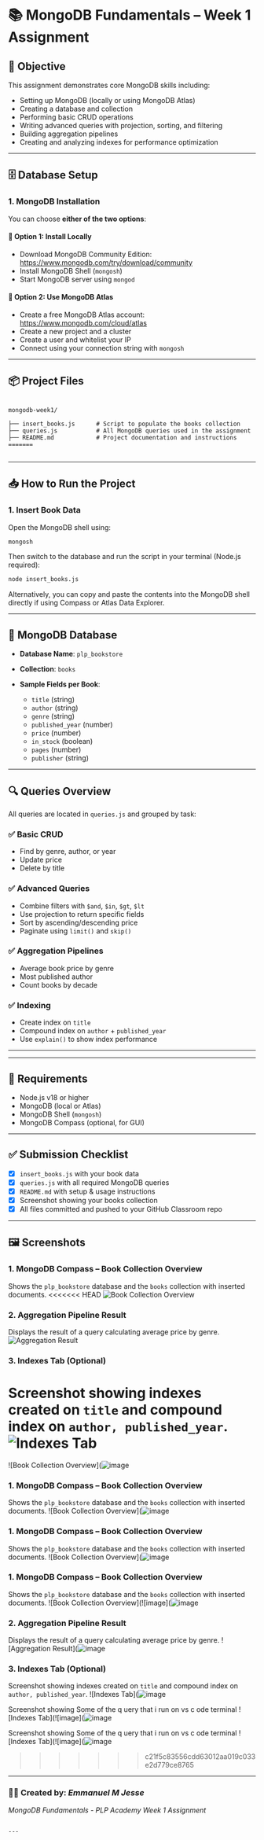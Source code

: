 
# 📚 MongoDB Fundamentals – Week 1 Assignment

## 🚀 Objective

This assignment demonstrates core MongoDB skills including:

- Setting up MongoDB (locally or using MongoDB Atlas)
- Creating a database and collection
- Performing basic CRUD operations
- Writing advanced queries with projection, sorting, and filtering
- Building aggregation pipelines
- Creating and analyzing indexes for performance optimization

---

## 🗄️ Database Setup

### 1. MongoDB Installation

You can choose **either of the two options**:

#### 🔸 Option 1: Install Locally
- Download MongoDB Community Edition: https://www.mongodb.com/try/download/community
- Install MongoDB Shell (`mongosh`)
- Start MongoDB server using `mongod`

#### 🔸 Option 2: Use MongoDB Atlas
- Create a free MongoDB Atlas account: https://www.mongodb.com/cloud/atlas
- Create a new project and a cluster
- Create a user and whitelist your IP
- Connect using your connection string with `mongosh`

---

## 📦 Project Files

```

mongodb-week1/

├── insert_books.js      # Script to populate the books collection
├── queries.js           # All MongoDB queries used in the assignment
├── README.md            # Project documentation and instructions
=======


````

---

## 📥 How to Run the Project

### 1. Insert Book Data

Open the MongoDB shell using:

```bash
mongosh
````

Then switch to the database and run the script in your terminal (Node.js required):

```bash
node insert_books.js
```

Alternatively, you can copy and paste the contents into the MongoDB shell directly if using Compass or Atlas Data Explorer.

---

## 📂 MongoDB Database

* **Database Name**: `plp_bookstore`
* **Collection**: `books`
* **Sample Fields per Book**:

  * `title` (string)
  * `author` (string)
  * `genre` (string)
  * `published_year` (number)
  * `price` (number)
  * `in_stock` (boolean)
  * `pages` (number)
  * `publisher` (string)

---

## 🔍 Queries Overview

All queries are located in `queries.js` and grouped by task:

### ✅ Basic CRUD

* Find by genre, author, or year
* Update price
* Delete by title

### ✅ Advanced Queries

* Combine filters with `$and`, `$in`, `$gt`, `$lt`
* Use projection to return specific fields
* Sort by ascending/descending price
* Paginate using `limit()` and `skip()`

### ✅ Aggregation Pipelines

* Average book price by genre
* Most published author
* Count books by decade

### ✅ Indexing

* Create index on `title`
* Compound index on `author` + `published_year`
* Use `explain()` to show index performance

---



---

## 🧪 Requirements

* Node.js v18 or higher
* MongoDB (local or Atlas)
* MongoDB Shell (`mongosh`)
* MongoDB Compass (optional, for GUI)

---

## ✅ Submission Checklist

* [x] `insert_books.js` with your book data
* [x] `queries.js` with all required MongoDB queries
* [x] `README.md` with setup & usage instructions
* [x] Screenshot showing your books collection
* [x] All files committed and pushed to your GitHub Classroom repo

---

## 🖼️ Screenshots

### 1. MongoDB Compass – Book Collection Overview
Shows the `plp_bookstore` database and the `books` collection with inserted documents.
<<<<<<< HEAD
![Book Collection Overview](./screenshots/mongodb-compass-overview.png)

### 2. Aggregation Pipeline Result
Displays the result of a query calculating average price by genre.
![Aggregation Result](./screenshots/aggregation-results.png)

### 3. Indexes Tab (Optional)
Screenshot showing indexes created on `title` and compound index on `author, published_year`.
![Indexes Tab](./screenshots/indexes-tab.png)
=======
![Book Collection Overview](![image](https://github.com/user-attachments/assets/974c92fd-be1a-47b3-8435-f5bdad6fdb74)

### 1. MongoDB Compass – Book Collection Overview
Shows the `plp_bookstore` database and the `books` collection with inserted documents.
![Book Collection Overview](![image](https://github.com/user-attachments/assets/14bf02db-0d44-4877-8b9c-f5df6c86726b)

### 1. MongoDB Compass – Book Collection Overview
Shows the `plp_bookstore` database and the `books` collection with inserted documents.
![Book Collection Overview](![image](https://github.com/user-attachments/assets/dfbb00bb-9215-4c4e-930b-d63ceda33d3e)

### 1. MongoDB Compass – Book Collection Overview
Shows the `plp_bookstore` database and the `books` collection with inserted documents.
![Book Collection Overview](![image](![image](https://github.com/user-attachments/assets/78983061-9d63-4a5b-b166-4c19984d8cde)


### 2. Aggregation Pipeline Result
Displays the result of a query calculating average price by genre.
![Aggregation Result](![image](https://github.com/user-attachments/assets/ad119192-d9fd-46a5-9970-7a2783af3e6b)

### 3. Indexes Tab (Optional)
Screenshot showing indexes created on `title` and compound index on `author, published_year`.
![Indexes Tab](![image](https://github.com/user-attachments/assets/bd696c60-c36a-45b7-bb68-c3a4c9a192e9)

Screenshot showing Some of the   q  uery that i run on   vs c  ode terminal
![Indexes Tab](![image](![image](https://github.com/user-attachments/assets/d33b38a0-251e-4daf-b332-74f8029bc284)

Screenshot showing Some of the   q  uery that i run on   vs c  ode terminal
![Indexes Tab](![image](![image](https://github.com/user-attachments/assets/be4eaa9c-69d4-4d80-84c8-a350cb1b9fe0)
>>>>>>> c21f5c83556cdd63012aa019c033e2d779ce8765


---

### 👨‍💻 Created by: *Emmanuel M Jesse*

*MongoDB Fundamentals - PLP Academy Week 1 Assignment*

```

---

```
